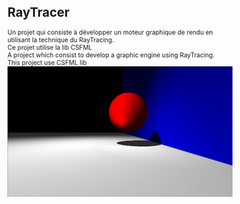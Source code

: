 # RayTracer
Un projet qui consiste à développer un moteur graphique de rendu en utilisant la technique du RayTracing.<br />
Ce projet utilise la lib CSFML<br />
A project which consist to develop a graphic engine using RayTracing.<br />
This project use CSFML lib<br />
<img src="ressources/sphere.png" />
